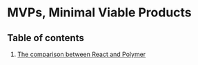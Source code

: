 MVPs, Minimal Viable Products
======

## Table of contents

1. [The comparison between React and Polymer](./react-vs-polymer/README.md) 
